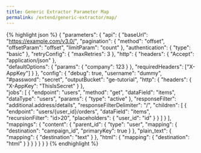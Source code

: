 ```yaml
---
title: Generic Extractor Parameter Map
permalink: /extend/generic-extractor/map/
---
```


{% highlight json %}
{
    "parameters": {
        "api": {
            "baseUrl": "https://example.com/v3.0/",
            "pagination": {
                "method": "offset",
                "offsetParam": "offset",
                "limitParam": "count"
            },
            "authentication": {
                "type": "basic"
            },
            "retryConfig": {
                "maxRetries": 3
            },
            "http": {
                "headers": {
                    "Accept": "application/json"
                },                
                "defaultOptions": {
                    "params": {
                        "company": 123
                    }
                },
                "requiredHeaders": ["X-AppKey"]
            }
        },
        "config": {
            "debug": true,
            "username": "dummy",
            "#password": "secret",
            "outputBucket": "ge-tutorial",
            "http": {
                "headers": {
                    "X-AppKey": "ThisIsSecret"
                }
            },            
            "jobs": [
                {
                    "endpoint": "users",
                    "method": "get",
                    "dataField": "items",
                    "dataType": "users",
                    "params": {
                        "type": "active"
                    },
                    "responseFilter": "additional.address/details",
                    "responseFilterDelimiter": "/",
                    "children": [
                        {
                            "endpoint": "users/{user_id}/orders",
                            "dataField": "items",                        
                            "recursionFilter": "id>20",
                            "placeholders": {
                                "user_id": "id"
                            }
                        }
                    ]
                }
            ],
            "mappings": {
                "content": {
                    "parent_id": {
                        "type": "user",
                        "mapping": {
                            "destination": "campaign_id",
                            "primaryKey": true
                        }
                    },
                    "plain_text": {
                        "mapping": {
                            "destination": "text"
                        }
                    },
                    "html": {
                        "mapping": {
                            "destination": "html"
                        }
                    }
                }
            }
        }
    }
}
{% endhighlight %}

<script>
document.addEventListener('DOMContentLoaded', function() {
    // Api
    $("span.nt:contains('\"baseUrl\"')").wrap("<a href='/extend/generic-extractor/api/#base-url'></a>");
    $("span.nt:contains('\"retryConfig\"')").wrap("<a href='/extend/generic-extractor/api/#retry-configuration'></a>");
    $("span.nt:contains('\"http\"')").first().wrap("<a href='/extend/generic-extractor/api/#default-http-options'></a>");
    $("span.nt:contains('\"headers\"')").first().wrap("<a href='/extend/generic-extractor/api/#headers'></a>");
    $("span.nt:contains('\"params\"')").first().wrap("<a href='/extend/generic-extractor/api/#default-request-parameters'></a>");
    $("span.nt:contains('\"defaultOptions\"')").wrap("<a href='/extend/generic-extractor/api/#default-request-parameters'></a>");
    $("span.nt:contains('\"requiredHeaders\"')").wrap("<a href='/extend/generic-extractor/api/#required-headers'></a>");
    // Jobs
    $("span.nt:contains('\"endpoint\"')").wrap("<a href='/extend/generic-extractor/jobs/#endpoint'></a>");
    $("span.nt:contains('\"params\"')").last().wrap("<a href='/extend/generic-extractor/jobs/#request-parameters'></a>");    
    $("span.nt:contains('\"method\"')").last().wrap("<a href='/extend/generic-extractor/jobs/#method'></a>");
    $("span.nt:contains('\"dataField\"')").wrap("<a href='/extend/generic-extractor/jobs/#data-field'></a>");
    $("span.nt:contains('\"dataType\"')").wrap("<a href='/extend/generic-extractor/jobs/#data-type'></a>");
    $("span.nt:contains('\"responseFilter\"')").wrap("<a href='/extend/generic-extractor/jobs/#response-filter'></a>");
    $("span.nt:contains('\"responseFilterDelimiter\"')").wrap("<a href='/extend/generic-extractor/jobs/#response-filter'></a>");
    $("span.nt:contains('\"jobs\"')").wrap("<a href='/extend/generic-extractor/jobs/'></a>");
    // Child jobs
    $("span.nt:contains('\"children\"')").wrap("<a href='/extend/generic-extractor/jobs/#children'></a>");
    $("span.nt:contains('\"recursionFilter\"')").wrap("<a href='/extend/generic-extractor/jobs/children/#filter'></a>");
    $("span.nt:contains('\"placeholders\"')").wrap("<a href='/extend/generic-extractor/jobs/children/#placeholders'></a>");
}, false);
</script>
